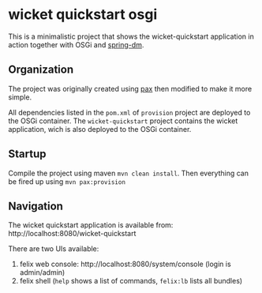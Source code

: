 wicket quickstart osgi
======================

This is a minimalistic project that shows the wicket-quickstart application in action together with OSGi and [spring-dm](http://www.springsource.org/osgi).


Organization
------------

The project was originally created using [pax](http://wiki.ops4j.org/display/ops4j/Pax) then modified to make it
more simple.

All dependencies listed in the  `pom.xml` of  `provision` project are deployed to the OSGi container. The
`wicket-quickstart` project contains the wicket application, wich is also deployed to the OSGi container.


Startup
-------

Compile the project using maven `mvn clean install`. Then everything can be fired up using `mvn pax:provision`


Navigation
----------

The wicket quickstart application is available from: http://localhost:8080/wicket-quickstart

There are two UIs available: 

1. felix web console: http://localhost:8080/system/console  (login is admin/admin)
2. felix shell (`help` shows a list of commands, `felix:lb` lists all bundles)


